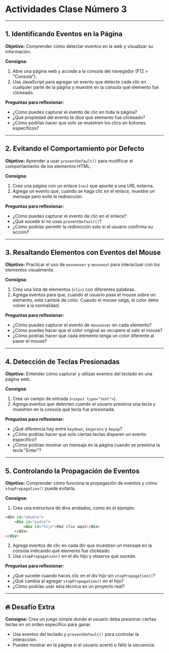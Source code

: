 # Actividades Clase Número 3

---

## 1. Identificando Eventos en la Página

**Objetivo:**
Comprender cómo detectar eventos en la web y visualizar su información.

**Consigna:**

1. Abre una página web y accede a la consola del navegador (F12 > "Consola").
2. Usa JavaScript para agregar un evento que detecte cada clic en cualquier parte de la página y muestre en la consola qué elemento fue clickeado.

**Preguntas para reflexionar:**

* ¿Cómo puedes capturar el evento de clic en toda la página?
* ¿Qué propiedad del evento te dice qué elemento fue clickeado?
* ¿Cómo podrías hacer que solo se muestren los clics en botones específicos?

---

## 2. Evitando el Comportamiento por Defecto

**Objetivo:**
Aprender a usar `preventDefault()` para modificar el comportamiento de los elementos HTML.

**Consigna:**

1. Crea una página con un enlace (`<a>`) que apunte a una URL externa.
2. Agrega un evento que, cuando se haga clic en el enlace, muestre un mensaje pero evite la redirección.

**Preguntas para reflexionar:**

* ¿Cómo puedes capturar el evento de clic en el enlace?
* ¿Qué sucede si no usas `preventDefault()`?
* ¿Cómo podrías permitir la redirección solo si el usuario confirma su acción?

---

## 3. Resaltando Elementos con Eventos del Mouse

**Objetivo:**
Practicar el uso de `mouseover` y `mouseout` para interactuar con los elementos visualmente.

**Consigna:**

1. Crea una lista de elementos (`<li>`) con diferentes palabras.
2. Agrega eventos para que, cuando el usuario pase el mouse sobre un elemento, este cambie de color. Cuando el mouse salga, el color debe volver a la normalidad.

**Preguntas para reflexionar:**

* ¿Cómo puedes capturar el evento de `mouseover` en cada elemento?
* ¿Cómo puedes hacer que el color original se recupere al salir el mouse?
* ¿Cómo podrías hacer que cada elemento tenga un color diferente al pasar el mouse?

---

## 4. Detección de Teclas Presionadas

**Objetivo:**
Entender cómo capturar y utilizar eventos del teclado en una página web.

**Consigna:**

1. Crea un campo de entrada (`<input type="text">`).
2. Agrega eventos que detecten cuando el usuario presiona una tecla y muestren en la consola qué tecla fue presionada.

**Preguntas para reflexionar:**

* ¿Qué diferencia hay entre `keydown`, `keypress` y `keyup`?
* ¿Cómo podrías hacer que solo ciertas teclas disparen un evento específico?
* ¿Cómo podrías mostrar un mensaje en la página cuando se presiona la tecla "Enter"?

---

## 5. Controlando la Propagación de Eventos

**Objetivo:**
Comprender cómo funciona la propagación de eventos y cómo `stopPropagation()` puede evitarla.

**Consigna:**

1. Crea una estructura de divs anidados, como en el ejemplo:

```html
<div id="abuelo">
    <div id="padre">
        <div id="hijo">Haz clic aquí</div>
    </div>
</div>
```

2. Agrega eventos de clic en cada div que muestren un mensaje en la consola indicando qué elemento fue clickeado.
3. Usa `stopPropagation()` en el div hijo y observa qué sucede.

**Preguntas para reflexionar:**

* ¿Qué sucede cuando haces clic en el div hijo sin `stopPropagation()`?
* ¿Qué cambia al agregar `stopPropagation()` en el hijo?
* ¿Cómo podrías usar esta técnica en un proyecto real?

---

## 🔥 Desafío Extra

**Consigna:**
Crea un juego simple donde el usuario deba presionar ciertas teclas en un orden específico para ganar.

* Usa eventos del teclado y `preventDefault()` para controlar la interacción.
* Puedes mostrar en la página si el usuario acertó o falló la secuencia.
